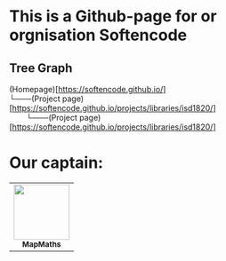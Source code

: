 # This is a Github-page for or orgnisation Softencode
## Tree Graph
(Homepage)[https://softencode.github.io/]<br />
└───(Project page)[https://softencode.github.io/projects/libraries/isd1820/]<br />
⠀⠀⠀└───(Project page)[https://softencode.github.io/projects/libraries/isd1820/]<br />
# Our captain:
<table>
  <tr>
    <td align="center"><a href="https://github.com/aimran-adroll"><img src="https://avatars1.githubusercontent.com/u/62785981?s=400&u=9ed8f97b0fb1901b7a4680c60677d50e2a03e10d&v=4" width="100px;" alt=""/><br /><sub><b>MapMaths</b></sub></a><br /></td>
  </tr>
</table>
